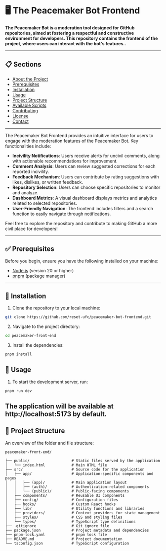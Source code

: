 # 🖥️ The Peacemaker Bot Frontend

**The Peacemaker Bot is a moderation tool designed for GitHub repositories, aimed at fostering a respectful and constructive environment for developers. This repository contains the frontend of the project, where users can interact with the bot's features..**

---

## 📋 Sections

- [About the Project](#-about-the-project)
- [Prerequisites](#-prerequisites)
- [Installation](#-installation)
- [Usage](#-usage)
- [Project Structure](#-project-structure)
- [Available Scripts](#-available-scripts)
- [Contributing](#-contributing)
- [License](#-license)
- [Contact](#-contact)
  
---

The Peacemaker Bot Frontend provides an intuitive interface for users to engage with the moderation features of the Peacemaker Bot. Key functionalities include:

- **Incivility Notifications**: Users receive alerts for uncivil comments, along with actionable recommendations for improvement.
- **Comment Analysis**: Users can review suggested corrections for each reported incivility.
- **Feedback Mechanism**: Users can contribute by rating suggestions with likes, dislikes, or written feedback.
- **Repository Selection**: Users can choose specific repositories to monitor and analyze.
- **Dashboard Metrics**: A visual dashboard displays metrics and analytics related to selected repositories.
- **User-Friendly Navigation**: The frontend includes filters and a search function to easily navigate through notifications.

Feel free to explore the repository and contribute to making GitHub a more civil place for developers!

---


## ✅ Prerequisites

Before you begin, ensure you have the following installed on your machine:

- [Node.js](https://nodejs.org/) (version 20 or higher)
- [pnpm](https://pnpm.js.org/) (package manager)

---

## 💾 Installation

1. Clone the repository to your local machine:

  ```bash
  git clone https://github.com/reset-ufc/peacemaker-bot-frontend.git
  ```
2. Navigate to the project directory:


 ```bash
 cd peacemaker-front-end
 ```
3. Install the dependencies:
 ```bash
 pnpm install
 ```
## 🚀 Usage

1. To start the development server, run:
  ```bash
  pnpm run dev
  ```
## The application will be available at http://localhost:5173 by default.

## 📂 Project Structure

An overview of the folder and file structure:

 ```
 peacemaker-front-end/

 ├── public/                   # Static files served by the application
 │   └── index.html            # Main HTML file
 ├── src/                      # Source code for the application
 │   ├── app/                  # Application-specific components and pages
 │   │   ├── (app)/            # Main application layout
 │   │   ├── (auth)/           # Authentication-related components
 │   │   └── (public)/         # Public-facing components
 │   ├── components/           # Reusable UI components
 │   ├── config/               # Configuration files
 │   ├── hooks/                # Custom React hooks
 │   ├── lib/                  # Utility functions and libraries
 │   ├── providers/            # Context providers for state management
 │   ├── styles/               # CSS and styling files
 │   └── types/                # TypeScript type definitions
 ├── .gitignore                # Git ignore file
 ├── package.json              # Project metadata and dependencies
 ├── pnpm-lock.yaml            # pnpm lock file
 ├── README.md                 # Project documentation
 └── tsconfig.json             # TypeScript configuration
 ```



